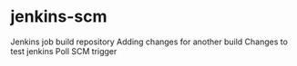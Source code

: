 # jenkins-scm
Jenkins job build repository
Adding changes for another build
Changes to test jenkins Poll SCM trigger
